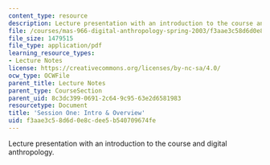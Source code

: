 ```yaml
---
content_type: resource
description: Lecture presentation with an introduction to the course and digital anthropology.
file: /courses/mas-966-digital-anthropology-spring-2003/f3aae3c58d6d0e8cdee5b540709674fe_daintro.pdf
file_size: 1479515
file_type: application/pdf
learning_resource_types:
- Lecture Notes
license: https://creativecommons.org/licenses/by-nc-sa/4.0/
ocw_type: OCWFile
parent_title: Lecture Notes
parent_type: CourseSection
parent_uid: 8c3dc399-0691-2c64-9c95-63e2d6581983
resourcetype: Document
title: 'Session One: Intro & Overview'
uid: f3aae3c5-8d6d-0e8c-dee5-b540709674fe
---
```

Lecture presentation with an introduction to the course and digital anthropology.